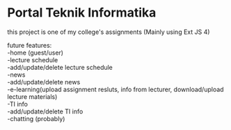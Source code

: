 Portal Teknik Informatika
====

this project is one of my college's assignments (Mainly using Ext JS 4)

future features:<br />
-home (guest/user)<br />
-lecture schedule<br />
-add/update/delete lecture schedule<br />
-news<br />
-add/update/delete news<br />
-e-learning(upload assignment resluts, info from lecturer, download/upload lecture materials)<br />
-TI info<br />
-add/update/delete TI info<br />
-chatting (probably)<br />
